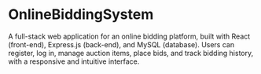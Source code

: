 # OnlineBiddingSystem
A full-stack web application for an online bidding platform, built with React (front-end), Express.js (back-end), and MySQL (database). Users can register, log in, manage auction items, place bids, and track bidding history, with a responsive and intuitive interface.
